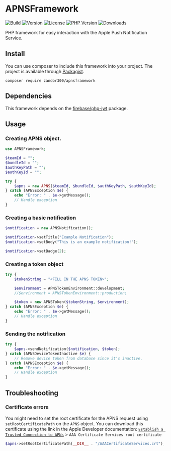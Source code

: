 # APNSFramework

[![Build](https://img.shields.io/gitlab/pipeline/Zandor300/apnsframework.svg?gitlab_url=https%3A%2F%2Fgit.zsinfo.nl)](https://git.zsinfo.nl/Zandor300/apnsframework/pipelines)
[![Version](https://img.shields.io/packagist/v/zandor300/apnsframework.svg)](https://packagist.org/packages/zandor300/apnsframework)
[![License](https://img.shields.io/packagist/l/zandor300/apnsframework.svg)](https://git.zsinfo.nl/Zandor300/apnsframework/blob/master/LICENSE)
[![PHP Version](https://img.shields.io/packagist/php-v/zandor300/apnsframework.svg)](https://packagist.org/packages/zandor300/apnsframework)
[![Downloads](https://img.shields.io/packagist/dt/zandor300/apnsframework.svg)](https://packagist.org/packages/zandor300/apnsframework)

PHP framework for easy interaction with the Apple Push Notification Service.

## Install

You can use composer to include this framework into your project. The project is available through [Packagist](https://packagist.org/packages/zandor300/apnsframework).

```shell
composer require zandor300/apnsframework
```

## Dependencies

This framework depends on the [firebase/php-jwt](https://github.com/firebase/php-jwt) package.

## Usage

### Creating APNS object.
```php
use APNSFramework;

$teamId = "";
$bundleId = "";
$authKeyPath = "";
$authKeyId = "";

try {
    $apns = new APNS($teamId, $bundleId, $authKeyPath, $authKeyId);
} catch (APNSException $e) {
    echo "Error: " . $e->getMessage();
    // Handle exception
}
```

### Creating a basic notification

```php
$notification = new APNSNotification();

$notification->setTitle("Example Notification");
$notification->setBody("This is an example notification!");

$notification->setBadge(2);
```

### Creating a token object

```php
try {
    $tokenString = "<FILL IN THE APNS TOKEN>";

    $environment = APNSTokenEnvironment::development;
    //$environment = APNSTokenEnvironment::production;

    $token = new APNSToken($tokenString, $environment);
} catch (APNSException $e) {
    echo "Error: " . $e->getMessage();
    // Handle exception
}
```

### Sending the notification

```php
try {
    $apns->sendNotification($notification, $token);
} catch (APNSDeviceTokenInactive $e) {
    // Remove device token from database since it's inactive.
} catch (APNSException $e) {
    echo "Error: " . $e->getMessage();
    // Handle exception
}
```

## Troubleshooting

### Certificate errors

You might need to set the root certificate for the APNS request using `setRootCertificatePath` on the `APNS` object.
You can download this certificate using the link in the Apple Developer documentation:
[`Establish a Trusted Connection to APNs`](https://developer.apple.com/documentation/usernotifications/setting_up_a_remote_notification_server#2943333) > `AAA Certificate Services root certificate`

```php
$apns->setRootCertificatePath(__DIR__ . "/AAACertificateServices.crt");
```
